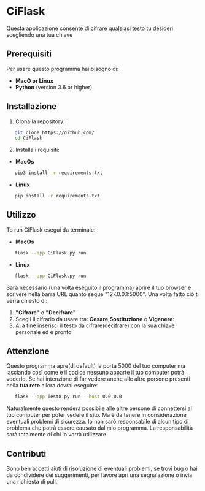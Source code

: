 # CiFlask

Questa applicazione consente di cifrare qualsiasi testo tu desideri scegliendo una tua chiave

## Prerequisiti

Per usare questo programma hai bisogno di:

- **MacO or Linux**
- **Python** (version 3.6 or higher).

## Installazione

1. Clona la repository:
```bash
   git clone https://github.com/
   cd CiFlask
   ```
2. Installa i requisiti:

- **MacOs**
```zsh
   pip3 install -r requirements.txt
   ```

- **Linux**
```bash
   pip install -r requirements.txt
   ```
   
## Utilizzo

To run CiFlask esegui da terminale:
- **MacOs**
```zsh
   flask --app CiFlask.py run
   ```
- **Linux**
```bash
   flask --app CiFlask.py run
   ```
Sarà necessario (una volta eseguito il programma) aprire il tuo browser e scrivere nella barra URL quanto segue "127.0.0.1:5000".
Una volta fatto ciò ti verrà chiesto di:
1. **"Cifrare"** o **"Decifrare"**
2. Scegli il cifrario da usare tra: **Cesare**,**Sostituzione** o **Vigenere**:
3. Alla fine inserisci il testo da cifrare(decifrare) con la sua chiave personale ed è pronto 

## Attenzione

Questo programma apre(di default) la porta 5000 del tuo computer ma lasciando così come è il codice nessuno apparte il tuo computer potrà vederlo.
Se hai intenzione di far vedere anche alle altre persone presenti nella **tua rete** allora dovrai eseguire:
```bash
   flask --app Test8.py run --host 0.0.0.0
   ```
Naturalmente questo renderà possibile alle altre persone di connettersi al tuo computer per poter vedere il sito. Ma è da tenere in considerazione eventuali problemi di sicurezza.
Io non sarò responsabile di alcun tipo di problema che potrà essere causato dal mio programma. La responsabilità sarà totalmente di chi lo vorrà utilizzare
## Contributi

Sono ben accetti aiuti di risoluzione di eventuali problemi, se trovi bug o hai da condividere dei suggerimenti, per favore apri una segnalazione o invia una richiesta di pull.



